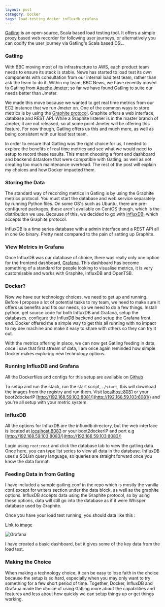 ```yaml
---
layout: post
category: Docker
tags: load-testing docker influxdb grafana
---
```



[Gatling](http://gatling.io/) is an open-source, Scala based load testing tool.  It offers a simple proxy based web recorder for following user journeys, or alternatively you can codify the user journey via Gatling's Scala based DSL.

### Gatling
With BBC moving most of its infrastructure to AWS, each product team needs to ensure its stack is stable.  News has started to load test its own components with consultation from our internal load test team, rather than ask the team to do it.  Within my team, BBC News, we have recently moved to Gatling from [Apache Jmeter](http://jmeter.apache.org/); so far we have found Gatling to suite our needs better than Jmeter.  

We made this move because we wanted to get real time metrics from our EC2 instance that we run Jmeter on.  One of the common ways to store metrics is by using the [Graphite protocol](https://github.com/graphite-project).  Graphite offers a web interface, database and REST API. While a Graphite listener is in the master branch of Jmeter, it are not released, so at some point Jmeter will be offering this feature.  For now though, Gatling offers us this and much more, as well as being consistent with our load test team.

In order to ensure that Gatling was the right choice for us, I needed to explore the benefits of real time metrics and see what we would need to setup to record these results.  This meant choosing a front end dashboard and backend datastore that were compatible with Gatling, as well as not creating too much maintenance overhead.  The rest of the post will explain my choices and how Docker impacted them.

### Storing the Data
The standard way of recording metrics in Gatling is by using the Graphite metrics protocol.  You must start the database and web service separately by running Python files.  On some OS's such as Ubuntu, there are pre-configured packages, these aren't available on CentOS though, which is the distribution we use.  Because of this, we decided to go with [InfluxDB](http://influxdb.com/), which accepts the Graphite protocol.

InfluxDB is a time series database with a admin interface and a REST API all in one Go binary.  Pretty neat compared to the pain of setting up Graphite.

### View Metrics in Grafana
Once InfluxDB was our database of choice, there was really only one option for the frontend dashboard, [Grafana](http://grafana.org/).  This dashboard has become something of a standard for people looking to visualise metrics, it is very customisable and works with Graphite, InfluxDB and OpenTSB.  

### Docker?
Now we have our technology choices, we need to get up and running.  Before I propose a lot of potential tasks to my team, we need to make sure it offers us benefits and fits our needs, so we need to do a few things.  Install python, get source code for both InfluxDB and Grafana, setup the databases, configure the InfluxDB backend and setup the Grafana front end.  Docker offered me a simple way to get this all running with no impact to my dev machine and make it easy to share with others so they can try it out.  

With the metrics offering in place, we can now get Gatling feeding in data, once I saw that first stream of data, I am once again reminded how simple Docker makes exploring new technology options.

### Running InfluxDB and Grafana
All the Dockerfiles and configs for this setup are available on [Github](https://github.com/DaveBlooman/gatling-docker)

To setup and run the stack, run the start script, `./start`, this will download the images from the registry and run them.  Visit [localhost:8081](localhost:8081) or your boot2dockerIP [http://192.168.59.103:8081/](http://192.168.59.103:8081/) and you're all setup with your metric system.  

### InfluxDB

All the options for InfluxDB are the influxdb directory, but the web interface is located at [localhost:8083](localhost:8083) or your boot2dockerIP and port e.g [http://192.168.59.103:8083/](http://192.168.59.103:8083/)

Login using `root:root` and click the database tab to view the gatling data. Once here, you can type list series to view all data in the database. InfluxDB uses a SQLish query language, so queries are straight forward once you know the data format.

### Feeding Data in from Gatling

I have included a sample gatling.conf in the repo which is mostly the vanilla conf except for writers section under the data block, as well as the graphite options. InfluxDB accepts data using the Graphite protocol, so by using these options, data will still go into the database as if it were Whisper database used by Graphite.

Once you have your load test running, you should data like this :


<a href="{{ BASE_PATH}}/images/grafana.jpg" alt="Grafana">Link to image</a>

<img src="{{ BASE_PATH}}/images/grafana.jpg" class="img-responsive" alt="Grafana">


I have created a basic dashboard, but it gives some of the key data from the load test.

### Making the Choice

When making a technology choice, it can be easy to lose faith in the choice because the setup is so hard, especially when you may only want to try something for a few short period of time.  Together, Docker, InfluxDB and Grafana made the choice of using Gatling more about the capabilities and features and less about how quickly we can setup things up or get things working.

